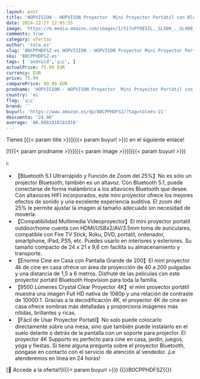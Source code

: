 ```yaml
---
layout: post
title: 'HOPVISION - HOPVISON Proyector  Mini Proyector Portátil con Bluetooth  Proyector 4K Supporto 9500 Lúmenes  Proyector de Cine Nativo Full HD 1080P  Videoproyector Android para Casa Fire Stick/Smartphone/PS5/HDMI'
date: 2024-12-27 12:03:55
image: 'https://m.media-amazon.com/images/I/517nPfOE5ZL._SL500_._SL400_.jpg'
comments: true
category: ofertas
author: 'tole.es'
slug: 'B0CPPHDFSZ-es HOPVISION - HOPVISON Proyector Mini Proyector Portátil con...'
sku: 'B0CPPHDFSZ-es'
tags: [ 'android','🇪🇸', ]
actualPrice: 75.99 EUR
currency: EUR
price: 75.99
comparePrice: 99.99 EUR
prodname: 'HOPVISION - HOPVISON Proyector  Mini Proyector Portátil con Bluetooth  Proyector 4K Supporto 9500 Lúmenes  Proyector de Cine Nativo Full HD 1080P  Videoproyector Android para Casa Fire Stick/Smartphone/PS5/HDMI'
country: 'es'
flag: '🇪🇸'
brand: ''
buyurl: 'https://www.amazon.es/dp/B0CPPHDFSZ/?tag=tolees-21'
descuento: '24.00'
average: '88.8081818181818'
---
```


Tienes [{{< param title >}}]({{< param buyurl >}}) en el siguiente enlace!

[![{{< param prodname >}}]({{< param image >}})]({{< param buyurl >}})

ℹ️:

- 【Bluetooth 5.1 Ultrarrápido y Función de Zoom del 25%】No es sólo un projector Bluetooth, también es un altavoz. Con Bluetooth 5.1, puede conectarse de forma inalámbrica a los altavoces Bluetooth que desee. Con altavoces HIFI incorporados, este mini proyector ofrece los mejores efectos de sonido y una excelente experiencia auditiva. El zoom del 25% le permite ajustar la imagen al tamaño adecuado sin necesidad de moverla.
- 【Compatibilidad Multimedia Videoproyector】El mini proyector portatil outdoor/home cuenta con HDMI/USBx2/AV/3.5mm toma de auriculares, compatible con Fire TV Stick, Roku, DVD, portátil, ordenador, smartphone, iPad, PS5, etc. Puedes usarlo en interiores y exteriores. Su tamaño compacto de 24 x 21 x 9,6 cm facilita su almacenamiento y transporte.
- 【Enorme Cine en Casa con Pantalla Grande de 200】El mini proyector 4k de cine en casa ofrece un área de proyección de 40 a 200 pulgadas y una distancia de 1,5 a 6 metros. Disfrute de las películas con este proyector portátil Bluetooth Hopvision para toda la familia.
- 【9500 Lúmenes Crystal Clear Proyector 4K】el mini proyector portátil muestra una imagen Full HD nativa de 1080p y una relación de contraste de 10000:1. Gracias a la decodificación 4K, el proyector 4K de cine en casa ofrece sombras más detalladas y proporciona imágenes más nítidas, brillantes y ricas.
- 【Fácil de Usar Proyector Portatil】No solo puede colocarlo directamente sobre una mesa, sino que también puede instalarlo en el suelo delante o detrás de la pantalla con un soporte para projector. El proyector 4K Supporto es perfecto para cine en casa, jardín, juegos, yoga y fiestas. Si tiene alguna pregunta sobre el proyector Bluetooth, póngase en contacto con el servicio de atención al vendedor. ¡Le atenderemos en línea en 24 horas!

[🛒 Accede a la oferta!!]({{< param buyurl >}})
{{<world>}}B0CPPHDFSZ{{</world>}}
